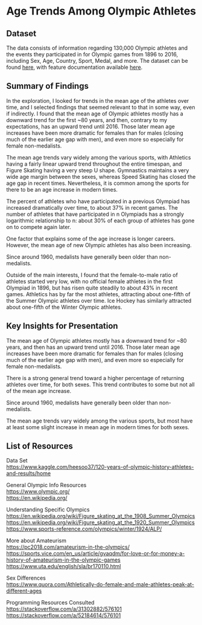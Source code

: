 # Age Trends Among Olympic Athletes

## Dataset


The data consists of information regarding 130,000 Olympic athletes and the
events they participated in for Olympic games from 1896 to 2016, including Sex,
Age, Country, Sport, Medal, and more. The dataset can be found [here](https://www.kaggle.com/heesoo37/120-years-of-olympic-history-athletes-and-results/downloads/120-years-of-olympic-history-athletes-and-results.zip/2),
with feature documentation available [here](https://www.kaggle.com/heesoo37/120-years-of-olympic-history-athletes-and-results/home).


## Summary of Findings

In the exploration, I looked for trends in the mean age of the athletes over
time, and I selected findings that seemed relevant to that in some way, even
if indirectly. I found that the mean age of Olympic athletes mostly has a
downward trend for the first ~80 years, and then, contrary to my expectations,
has an upward trend until 2016. Those later mean age increases have been more
dramatic for females than for males (closing much of the earlier age gap with
men), and even more so especially for female non-medalists.

The mean age trends vary widely among the various sports, with Athletics having
a fairly linear upward trend throughout the entire timespan, and Figure Skating
having a very steep U shape. Gymnastics maintains a very wide age margin between
the sexes, whereas Speed Skating has closed the age gap in recent times.
Nevertheless, it is common among the sports for there to be an age increase in
modern times.

The percent of athletes who have participated in a previous Olympiad has
increased dramatically over time, to about 37% in recent games. The number of
athletes that have participated in n Olympiads has a strongly logarithmic
relationship to n: about 30% of each group of athletes has gone on to compete
again later.

One factor that explains some of the age increase is longer careers. However,
the mean age of new Olympic athletes has also been increasing.

Since around 1960, medalists have generally been older than non-medalists.

Outside of the main interests, I found that the female-to-male ratio of
athletes started very low, with no official female athletes in the first
Olympiad in 1896, but has risen quite steadily to about 43% in recent games.
Athletics has by far the most athletes, attracting about one-fifth of the Summer
Olympic athletes over time. Ice Hockey has similarly attracted about one-fifth
of the Winter Olympic athletes.


## Key Insights for Presentation

The mean age of Olympic athletes mostly has a downward trend for ~80 years, and
then has an upward trend until 2016. Those later mean age increases have been
more dramatic for females than for males (closing much of the earlier age gap
with men), and even more so especially for female non-medalists.

There is a strong general trend toward a higher percentage of returning
athletes over time, for both sexes. This trend contributes to some but not all
of the mean age increase.

Since around 1960, medalists have generally been older than non-medalists.

The mean age trends vary widely among the various sports, but most have at
least some slight increase in mean age in modern times for both sexes.


## List of Resources

Data Set  
https://www.kaggle.com/heesoo37/120-years-of-olympic-history-athletes-and-results/home

General Olympic Info Resources  
https://www.olympic.org/  
https://en.wikipedia.org/

Understanding Specific Olympics  
https://en.wikipedia.org/wiki/Figure_skating_at_the_1908_Summer_Olympics  
https://en.wikipedia.org/wiki/Figure_skating_at_the_1920_Summer_Olympics  
https://www.sports-reference.com/olympics/winter/1924/ALP/

More about Amateurism  
https://pc2018.com/amateurism-in-the-olympics/  
https://sports.vice.com/en_us/article/gvaqdm/for-love-or-for-money-a-history-of-amateurism-in-the-olympic-games  
https://www.uta.edu/english/sla/br170110.html

Sex Differences  
https://www.quora.com/Athletically-do-female-and-male-athletes-peak-at-different-ages

Programming Resources Consulted  
https://stackoverflow.com/a/31302882/576101  
https://stackoverflow.com/a/52184614/576101
